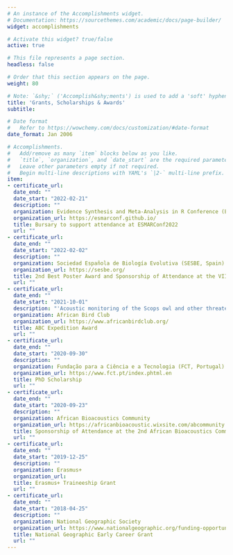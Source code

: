 ```yaml
---
# An instance of the Accomplishments widget.
# Documentation: https://sourcethemes.com/academic/docs/page-builder/
widget: accomplishments

# Activate this widget? true/false
active: true

# This file represents a page section.
headless: false

# Order that this section appears on the page.
weight: 80

# Note: `&shy;` ('Accomplish&shy;ments') is used to add a 'soft' hyphen in a long heading.
title: 'Grants, Scholarships & Awards'
subtitle:

# Date format
#   Refer to https://wowchemy.com/docs/customization/#date-format
date_format: Jan 2006

# Accomplishments.
#   Add/remove as many `item` blocks below as you like.
#   `title`, `organization`, and `date_start` are the required parameters.
#   Leave other parameters empty if not required.
#   Begin multi-line descriptions with YAML's `|2-` multi-line prefix.
item:
- certificate_url: 
  date_end: ""
  date_start: "2022-02-21"
  description: ""
  organization: Evidence Synthesis and Meta-Analysis in R Conference (ESMARConf)
  organization_url: https://esmarconf.github.io/
  title: Bursary to support attendance at ESMARConf2022
  url: ""
- certificate_url: 
  date_end: ""
  date_start: "2022-02-02"
  description: ""
  organization: Sociedad Española de Biología Evolutiva (SESBE, Spain)
  organization_url: https://sesbe.org/
  title: 2nd Best Poster Award and Sponsorship of Attendance at the VIII SESBE Conference
  url: ""
- certificate_url: 
  date_end: ""
  date_start: "2021-10-01"
  description: "'Acoustic monitoring of the Scops owl and other threatened species on Príncipe Island', fundraised by [Bird Conservation Fund](https://www.birdfund.org/)."
  organization: African Bird Club
  organization_url: https://www.africanbirdclub.org/
  title: ABC Expedition Award
  url: ""
- certificate_url: 
  date_end: ""
  date_start: "2020-09-30"
  description: ""
  organization: Fundação para a Ciência e a Tecnologia (FCT, Portugal)
  organization_url: https://www.fct.pt/index.phtml.en
  title: PhD Scholarship
  url: ""
- certificate_url: 
  date_end: ""
  date_start: "2020-09-23"
  description: ""
  organization: African Bioacoustics Community
  organization_url: https://africanbioacoustic.wixsite.com/abcommunity
  title: Sponsorship of Attendance at the 2nd African Bioacoustics Community Conference
  url: ""
- certificate_url: 
  date_end: ""
  date_start: "2019-12-25"
  description: ""
  organization: Erasmus+
  organization_url: 
  title: Erasmus+ Traineeship Grant
  url: ""
- certificate_url: 
  date_end: ""
  date_start: "2018-04-25"
  description: ""
  organization: National Geographic Society
  organization_url: https://www.nationalgeographic.org/funding-opportunities/grants/
  title: National Geographic Early Career Grant
  url: ""
---
```

